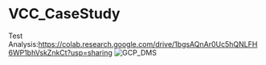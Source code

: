 # VCC_CaseStudy
Test Analysis:https://colab.research.google.com/drive/1bgsAQnAr0Uc5hQNLFH6WP1bhVskZnkCt?usp=sharing
![GCP_DMS](https://github.com/user-attachments/assets/199bfc84-d329-4433-9785-c79a4a7b5910)


